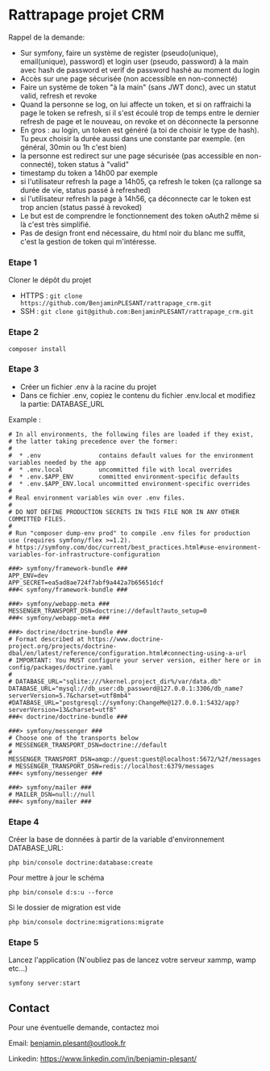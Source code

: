 
# Rattrapage projet CRM

Rappel de la demande:
-	Sur symfony, faire un système de register (pseudo(unique), email(unique), password)
     et login user (pseudo, password) à la main avec hash de password et verif de password
     hashé au moment du login
-	Accès sur une page sécurisée (non accessible en non-connecté)
-	Faire un système de token "à la main" (sans JWT donc), avec un statut valid, refresh et revoke
-	Quand la personne se log, on lui affecte un token, et si on raffraichi la page le token se refresh, si il s'est écoulé trop de temps entre le dernier refresh de page et le nouveau, on revoke et on déconnecte la personne
-	En gros : au login, un token est généré (a toi de choisir le type de hash). Tu peux choisir la durée aussi dans une constante par exemple. (en général, 30min ou 1h c'est bien)
-	la personne est redirect sur une page sécurisée (pas accessible en non-connecté), token status à "valid"
-	timestamp du token a 14h00 par exemple
-	si l'utilisateur refresh la page a 14h05, ça refresh le token (ça rallonge sa durée de vie, status passé à refreshed)
-	si l'utilisateur refresh la page à 14h56, ça déconnecte car le token est trop ancien (status passé à revoked)
-	Le but est de comprendre le fonctionnement des token oAuth2 même si là c'est très simplifié.
-	Pas de design front end nécessaire, du html noir du blanc me suffit, c'est la gestion de token qui m'intéresse.


### Etape 1
Cloner le dépôt du projet
* HTTPS : ```git clone https://github.com/BenjaminPLESANT/rattrapage_crm.git```
* SSH : ```git clone git@github.com:BenjaminPLESANT/rattrapage_crm.git```

### Etape 2
```
composer install
```

### Etape 3

* Créer un fichier .env à la racine du projet
* Dans ce fichier .env, copiez le contenu du fichier .env.local et modifiez la partie: DATABASE_URL


Example :

```
# In all environments, the following files are loaded if they exist,
# the latter taking precedence over the former:
#
#  * .env                contains default values for the environment variables needed by the app
#  * .env.local          uncommitted file with local overrides
#  * .env.$APP_ENV       committed environment-specific defaults
#  * .env.$APP_ENV.local uncommitted environment-specific overrides
#
# Real environment variables win over .env files.
#
# DO NOT DEFINE PRODUCTION SECRETS IN THIS FILE NOR IN ANY OTHER COMMITTED FILES.
#
# Run "composer dump-env prod" to compile .env files for production use (requires symfony/flex >=1.2).
# https://symfony.com/doc/current/best_practices.html#use-environment-variables-for-infrastructure-configuration

###> symfony/framework-bundle ###
APP_ENV=dev
APP_SECRET=ea5ad8ae724f7abf9a442a7b65651dcf
###< symfony/framework-bundle ###

###> symfony/webapp-meta ###
MESSENGER_TRANSPORT_DSN=doctrine://default?auto_setup=0
###< symfony/webapp-meta ###

###> doctrine/doctrine-bundle ###
# Format described at https://www.doctrine-project.org/projects/doctrine-dbal/en/latest/reference/configuration.html#connecting-using-a-url
# IMPORTANT: You MUST configure your server version, either here or in config/packages/doctrine.yaml
#
# DATABASE_URL="sqlite:///%kernel.project_dir%/var/data.db"
DATABASE_URL="mysql://db_user:db_password@127.0.0.1:3306/db_name?serverVersion=5.7&charset=utf8mb4"
#DATABASE_URL="postgresql://symfony:ChangeMe@127.0.0.1:5432/app?serverVersion=13&charset=utf8"
###< doctrine/doctrine-bundle ###

###> symfony/messenger ###
# Choose one of the transports below
# MESSENGER_TRANSPORT_DSN=doctrine://default
# MESSENGER_TRANSPORT_DSN=amqp://guest:guest@localhost:5672/%2f/messages
# MESSENGER_TRANSPORT_DSN=redis://localhost:6379/messages
###< symfony/messenger ###

###> symfony/mailer ###
# MAILER_DSN=null://null
###< symfony/mailer ###
```

### Etape 4
Créer la base de données à partir de la variable d'environnement DATABASE_URL:
```
php bin/console doctrine:database:create
```

Pour mettre à jour le schéma
``` 
php bin/console d:s:u --force 
```
Si le dossier de migration est vide
``` 
php bin/console doctrine:migrations:migrate
```

### Etape 5
Lancez l'application
(N'oubliez pas de lancez votre serveur xammp, wamp etc...)

```
symfony server:start
```

## Contact

Pour une éventuelle demande, contactez moi

Email: benjamin.plesant@outlook.fr

Linkedin: https://www.linkedin.com/in/benjamin-plesant/

